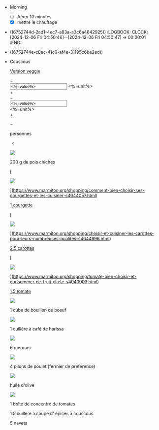 - Morning
  * [ ] Aérer 10 minutes
  * [x] mettre le chauffage
- ((6752744d-2ad1-4ec7-a83a-a3c6a4642925))
  :LOGBOOK:
  CLOCK: [2024-12-06 Fri 04:50:46]--[2024-12-06 Fri 04:50:47] =>  00:00:01
  :END:
- ((6752744e-c8ac-41c0-af4e-31195c6be2ed))
- Ccuscous
  
  [Version veggie](/recettes/recette_couscous-vegetarien-facile_62233.aspx)
  
  <div class="recipe-ingredients\_\_qt-counter <%=size%>"> <div class="recipe-ingredients\_\_qt-counter\_\_increment recipe-ingredients\_\_qt-counter\_\_increment-minus minus">−</div> <div class="recipe-ingredients\_\_qt-counter\_\_value\_container unit-<%=withUnit%>"> <input class="recipe-ingredients\_\_qt-counter\_\_value title-5" type="text" value="<%=value%>" min="<%=min%>" max="<%=max%>" aria-label="counter" > <span class="recipe-ingredients\_\_qt-counter\_unit"><%=unit%></span> </div> <div class="recipe-ingredients\_\_qt-counter\_\_increment recipe-ingredients\_\_qt-counter\_\_increment-plus plus">+</div> </div> <div class="quantity-counter"> <div class="quantity-counter\_\_action minus">−</div> <div class="quantity-counter\_\_value"> <input class="recipe-ingredients\_\_qt-counter\_\_value title-5" type="text" value="<%=value%>" min="<%=min%>" max="<%=max%>" aria-label="counter" > <div class="quantity-counter\_\_unit"><%=unit%></div> </div> <div class="quantity-counter\_\_action plus">+</div> </div>
  
  −
  
   personnes
  
  +
  
  ![](https://assets.afcdn.com/recipe/20170621/69132_origin.jpg)
  
  200 g de pois chiches
  
  [
  
  ![](https://assets.afcdn.com/recipe/20170607/67437_origin.jpg)
  
  ](https://www.marmiton.org/shopping/comment-bien-choisir-ses-courgettes-et-les-cuisiner-s4044057.html)
  
  [1 courgette](https://www.marmiton.org/shopping/comment-bien-choisir-ses-courgettes-et-les-cuisiner-s4044057.html)
  
  [
  
  ![](https://assets.afcdn.com/recipe/20170607/67370_origin.jpg)
  
  ](https://www.marmiton.org/shopping/choisir-et-cuisiner-les-carottes-pour-leurs-nombreuses-qualites-s4044996.html)
  
  [2.5 carottes](https://www.marmiton.org/shopping/choisir-et-cuisiner-les-carottes-pour-leurs-nombreuses-qualites-s4044996.html)
  
  [
  
  ![](https://assets.afcdn.com/recipe/20170607/67459_origin.jpg)
  
  ](https://www.marmiton.org/shopping/tomate-bien-choisir-et-consommer-ce-fruit-d-ete-s4043903.html)
  
  [1.5 tomate](https://www.marmiton.org/shopping/tomate-bien-choisir-et-consommer-ce-fruit-d-ete-s4043903.html)
  
  ![](https://assets.afcdn.com/recipe/20240703/152492_origin.png)
  
  1 cube de bouillon de boeuf
  
  ![](https://assets.afcdn.com/recipe/20170607/67510_origin.jpg)
  
  1 cuillère à café de harissa
  
  ![](https://assets.afcdn.com/recipe/20170607/67395_origin.jpg)
  
  6 merguez
  
  ![](https://assets.afcdn.com/recipe/20170621/69122_origin.jpg)
  
  4 pilons de poulet (fermier de préférence)
  
  ![](https://assets.afcdn.com/recipe/20220114/127365_origin.png)
  
  huile d'olive
  
  ![](https://assets.afcdn.com/recipe/20170607/67606_origin.jpg)
  
  1 boîte de concentré de tomates
  
  1.5 cuillère à soupe d' épices à couscous
  
  
  5 navets